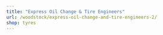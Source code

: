 ```yaml
---
title: "Express Oil Change & Tire Engineers"
url: /woodstock/express-oil-change-and-tire-engineers-2/
shop: tyres
---
```

